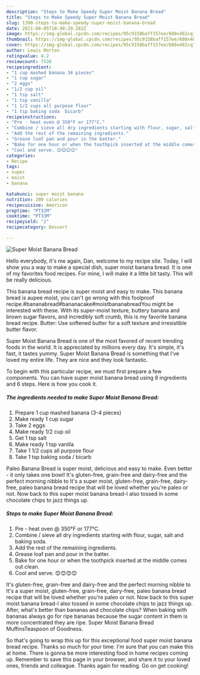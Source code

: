 ```yaml
---
description: "Steps to Make Speedy Super Moist Banana Bread"
title: "Steps to Make Speedy Super Moist Banana Bread"
slug: 1390-steps-to-make-speedy-super-moist-banana-bread
date: 2021-08-05T18:40:29.282Z
image: https://img-global.cpcdn.com/recipes/95c9158baff157ee/680x482cq70/super-moist-banana-bread-recipe-main-photo.jpg
thumbnail: https://img-global.cpcdn.com/recipes/95c9158baff157ee/680x482cq70/super-moist-banana-bread-recipe-main-photo.jpg
cover: https://img-global.cpcdn.com/recipes/95c9158baff157ee/680x482cq70/super-moist-banana-bread-recipe-main-photo.jpg
author: Lewis Morton
ratingvalue: 4.2
reviewcount: 7526
recipeingredient:
- "1 cup mashed banana 34 pieces"
- "1 cup sugar"
- "2 eggs"
- "1/2 cup oil"
- "1 tsp salt"
- "1 tsp vanilla"
- "1 1/2 cups all purpose flour"
- "1 tsp baking soda  bicarb"
recipeinstructions:
- "Pre - heat oven @ 350°F or 177°C."
- "Combine / sieve all dry ingredients starting with flour, sugar, salt and baking soda."
- "Add the rest of the remaining ingredients."
- "Grease loaf pan and pour in the batter."
- "Bake for one hour or when the toothpick inserted at the middle comes out clean."
- "Cool and serve. 😊😊😊😊"
categories:
- Recipe
tags:
- super
- moist
- banana

katakunci: super moist banana 
nutrition: 209 calories
recipecuisine: American
preptime: "PT32M"
cooktime: "PT33M"
recipeyield: "2"
recipecategory: Dessert

---
```



![Super Moist Banana Bread](https://img-global.cpcdn.com/recipes/95c9158baff157ee/680x482cq70/super-moist-banana-bread-recipe-main-photo.jpg)

Hello everybody, it's me again, Dan, welcome to my recipe site. Today, I will show you a way to make a special dish, super moist banana bread. It is one of my favorites food recipes. For mine, I will make it a little bit tasty. This will be really delicious.

This banana bread recipe is super moist and easy to make. This banana bread is aupee moist, you can&#39;t go wrong with this foolproof recipe.#bananabread#bananacake#moistbananabreadYou might be interested with these. With its super-moist texture, buttery banana and brown sugar flavors, and incredibly soft crumb, this is my favorite banana bread recipe. Butter: Use softened butter for a soft texture and irresistible butter flavor.

Super Moist Banana Bread is one of the most favored of recent trending foods in the world. It is appreciated by millions every day. It's simple, it's fast, it tastes yummy. Super Moist Banana Bread is something that I've loved my entire life. They are nice and they look fantastic.


To begin with this particular recipe, we must first prepare a few components. You can have super moist banana bread using 8 ingredients and 6 steps. Here is how you cook it.

<!--inarticleads1-->

##### The ingredients needed to make Super Moist Banana Bread:

1. Prepare 1 cup mashed banana (3-4 pieces)
1. Make ready 1 cup sugar
1. Take 2 eggs
1. Make ready 1/2 cup oil
1. Get 1 tsp salt
1. Make ready 1 tsp vanilla
1. Take 1 1/2 cups all purpose flour
1. Take 1 tsp baking soda / bicarb


Paleo Banana Bread is super moist, delicious and easy to make. Even better - it only takes one bowl! It&#39;s gluten-free, grain-free and dairy-free and the perfect morning nibble to It&#39;s a super moist, gluten-free, grain-free, dairy-free, paleo banana bread recipe that will be loved whether you&#39;re paleo or not. Now back to this super moist banana bread-I also tossed in some chocolate chips to jazz things up. 

<!--inarticleads2-->

##### Steps to make Super Moist Banana Bread:

1. Pre - heat oven @ 350°F or 177°C.
1. Combine / sieve all dry ingredients starting with flour, sugar, salt and baking soda.
1. Add the rest of the remaining ingredients.
1. Grease loaf pan and pour in the batter.
1. Bake for one hour or when the toothpick inserted at the middle comes out clean.
1. Cool and serve. 😊😊😊😊


It&#39;s gluten-free, grain-free and dairy-free and the perfect morning nibble to It&#39;s a super moist, gluten-free, grain-free, dairy-free, paleo banana bread recipe that will be loved whether you&#39;re paleo or not. Now back to this super moist banana bread-I also tossed in some chocolate chips to jazz things up. After, what&#39;s better than bananas and chocolate chips? When baking with bananas always go for ripe bananas because the sugar content in them is more concentrated they are ripe. Super Moist Banana Bread MuffinsTeaspoon of Goodness. 

So that's going to wrap this up for this exceptional food super moist banana bread recipe. Thanks so much for your time. I'm sure that you can make this at home. There is gonna be more interesting food in home recipes coming up. Remember to save this page in your browser, and share it to your loved ones, friends and colleague. Thanks again for reading. Go on get cooking!
